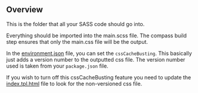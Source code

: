## Overview
This is the folder that all your SASS code should go into.

Everything should be imported into the main.scss file. The compass build step ensures that only the main.css file will be the output.

In the [environment.json](/environment.json) file, you can set the `cssCacheBusting`. This basically just adds a version number to the outputted css file. The version number used is taken from your `package.json` file. 

If you wish to turn off this cssCacheBusting feature you need to update the [index.tpl.html](public/index.tpl.html) file to look for the non-versioned css file.